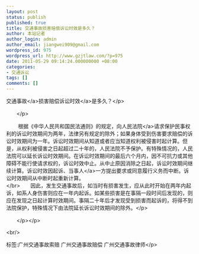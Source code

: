 ```yaml
---
layout: post
status: publish
published: true
title: 交通事故损害赔偿诉讼时效是多久？
author: 本站记者
author_login: admin
author_email: jiangwei909@gmail.com
wordpress_id: 975
wordpress_url: http://www.gzjtlaw.com/?p=975
date: 2011-05-29 09:14:24.000000000 +08:00
categories:
- 交通诉讼
tags: []
comments: []
---
```

<p><a>交通事故<&#47;a>损害赔偿<a>诉讼时效<&#47;a>是多久？<&#47;p><p>　　<&#47;p><p>　　 根据《中华人民共和国民法通则》的规定，向<a>人民法院<&#47;a>请求保护民事权利的诉讼时效期间为两年，法律另有规定的除外；如果身体受到伤害要求赔偿的诉讼时效期间为一年。诉讼时效期间从知道或者应当知道权利被侵害时起计算。但是，从权利被侵害之日起超过二十年的，人民法院不予保护。有特殊情况的，人民法院可以延长诉讼时效期间。在诉讼时效期间的最后六个月内，因不可抗力或其他障碍不能行使请求权的，诉讼时效中止。从中止原因消除之日起，诉讼时效期间继续计算。诉讼时效因起诉、<a>当事人<&#47;a>一方提出要求或同意履行义务而中断。诉讼时效期间从中断时起重新计算。<br><&#47;br>　　因此，发生交通事故后，如当时有损害发生，应从此时开始在两年内起诉，如系人身伤害则应在一年内起诉。如某些损害是在事隔一段时间后发现的，则应在发现之日起计算时效期间。事隔二十年后才发现受到损害而起诉的，将得不到法院保护，特殊情况下由法院延长诉讼时效期间的除外。<&#47;p><p>　　<&#47;p><&#47;p><br&#47;><p>标签:广州交通事故索赔 广州交通事故赔偿 广州交通事故律师<&#47;p>
